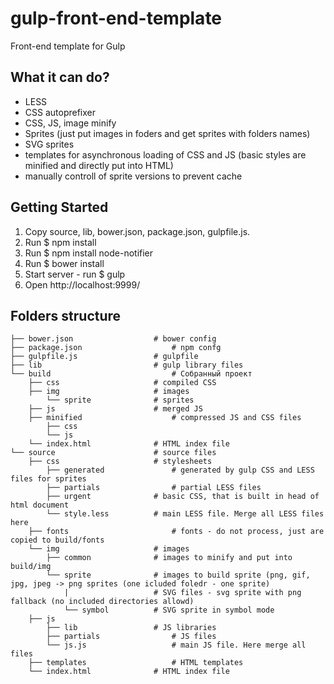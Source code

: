 # gulp-front-end-template
Front-end template for Gulp

## What it can do?
- LESS
- CSS autoprefixer
- CSS, JS, image minify
- Sprites (just put images in foders and get sprites with folders names)
- SVG sprites
- templates for asynchronous loading of CSS and JS (basic styles are minified and directly put into HTML)
- manually controll of sprite versions to prevent cache

## Getting Started
1. Copy source, lib, bower.json, package.json, gulpfile.js.
2. Run
	$ npm install
3. Run
	$ npm install node-notifier
4. Run 
	$ bower install
5. Start server - run 
	$ gulp
6. Open http://localhost:9999/

## Folders structure
```
├── bower.json					# bower config
├── package.json					# npm confg
├── gulpfile.js					# gulpfile
├── lib							# gulp library files
└── build							# Собранный проект
	├── css						# compiled CSS
	├── img						# images
		└── sprite				# sprites
	├── js						# merged JS
	├── minified					# compressed JS and CSS files
		├── css
		└── js
	└── index.html				# HTML index file
└── source						# source files
	├── css						# stylesheets
		├── generated				# generated by gulp CSS and LESS files for sprites
		├── partials				# partial LESS files
		├── urgent				# basic CSS, that is built in head of html document
		└── style.less			# main LESS file. Merge all LESS files here
	├── fonts						# fonts - do not process, just are copied to build/fonts
	└── img						# images
		├── common				# images to minify and put into build/img
		└── sprite				# images to build sprite (png, gif, jpg, jpeg -> png sprites (one icluded foledr - one sprite)
			|					# SVG files - svg sprite with png fallback (no included directories allowd)
			└── symbol			# SVG sprite in symbol mode
	├── js
		├── lib					# JS libraries
		├── partials				# JS files
		└── js.js					# main JS file. Here merge all files
	├── templates					# HTML templates
	└── index.html				# HTML index file
```
